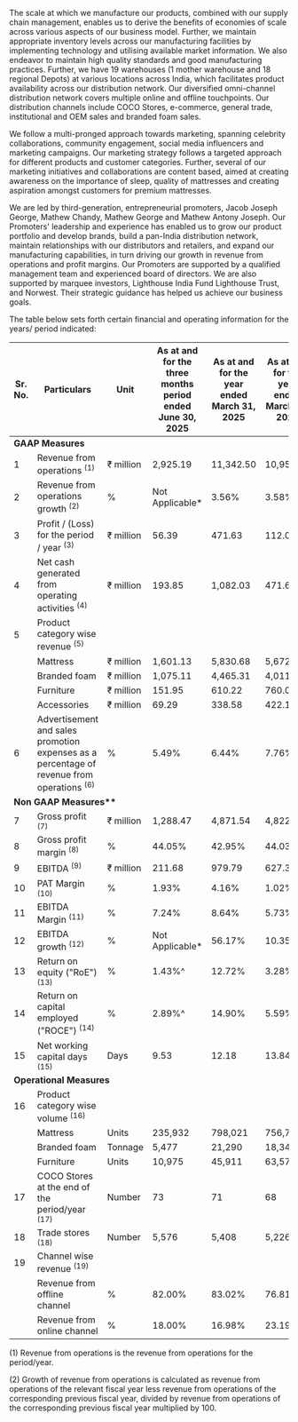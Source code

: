 The scale at which we manufacture our products, combined with our supply chain management, enables us to derive the benefits of economies of scale across various aspects of our business model. Further, we maintain appropriate inventory levels across our manufacturing facilities by implementing technology and utilising available market information. We also endeavor to maintain high quality standards and good manufacturing practices. Further, we have 19 warehouses (1 mother warehouse and 18 regional Depots) at various locations across India, which facilitates product availability across our distribution network. Our diversified omni-channel distribution network covers multiple online and offline touchpoints. Our distribution channels include COCO Stores, e-commerce, general trade, institutional and OEM sales and branded foam sales.

We follow a multi-pronged approach towards marketing, spanning celebrity collaborations, community engagement, social media influencers and marketing campaigns. Our marketing strategy follows a targeted approach for different products and customer categories. Further, several of our marketing initiatives and collaborations are content based, aimed at creating awareness on the importance of sleep, quality of mattresses and creating aspiration amongst customers for premium mattresses.

We are led by third-generation, entrepreneurial promoters, Jacob Joseph George, Mathew Chandy, Mathew George and Mathew Antony Joseph. Our Promoters' leadership and experience has enabled us to grow our product portfolio and develop brands, build a pan-India distribution network, maintain relationships with our distributors and retailers, and expand our manufacturing capabilities, in turn driving our growth in revenue from operations and profit margins. Our Promoters are supported by a qualified management team and experienced board of directors. We are also supported by marquee investors, Lighthouse India Fund Lighthouse Trust, and Norwest. Their strategic guidance has helped us achieve our business goals.

The table below sets forth certain financial and operating information for the years/ period indicated:

<table><thead><tr><th>Sr. No.</th><th>Particulars</th><th>Unit</th><th>As at and for the three months period ended June 30, 2025</th><th>As at and for the year ended March 31, 2025</th><th>As at and for the year ended March 31, 2024</th><th>As at and for the year ended March 31, 2023</th></tr></thead><tbody><tr><td colspan="7"><strong>GAAP Measures</strong></td></tr><tr><td>1</td><td>Revenue from operations <sup>(1)</sup></td><td>₹ million</td><td>2,925.19</td><td>11,342.50</td><td>10,952.96</td><td>10,574.87</td></tr><tr><td>2</td><td>Revenue from operations growth <sup>(2)</sup></td><td>%</td><td>Not Applicable*</td><td>3.56%</td><td>3.58%</td><td>Not Applicable*</td></tr><tr><td>3</td><td>Profit / (Loss) for the period / year <sup>(3)</sup></td><td>₹ million</td><td>56.39</td><td>471.63</td><td>112.00</td><td>(154.74)</td></tr><tr><td>4</td><td>Net cash generated from operating activities <sup>(4)</sup></td><td>₹ million</td><td>193.85</td><td>1,082.03</td><td>471.60</td><td>704.05</td></tr><tr><td>5</td><td>Product category wise revenue <sup>(5)</sup></td><td></td><td></td><td></td><td></td><td></td></tr><tr><td></td><td>Mattress</td><td>₹ million</td><td>1,601.13</td><td>5,830.68</td><td>5,672.62</td><td>5,873.29</td></tr><tr><td></td><td>Branded foam</td><td>₹ million</td><td>1,075.11</td><td>4,465.31</td><td>4,011.04</td><td>3,563.14</td></tr><tr><td></td><td>Furniture</td><td>₹ million</td><td>151.95</td><td>610.22</td><td>760.00</td><td>522.24</td></tr><tr><td></td><td>Accessories</td><td>₹ million</td><td>69.29</td><td>338.58</td><td>422.10</td><td>463.03</td></tr><tr><td>6</td><td>Advertisement and sales promotion expenses as a percentage of revenue from operations <sup>(6)</sup></td><td>%</td><td>5.49%</td><td>6.44%</td><td>7.76%</td><td>7.18%</td></tr><tr><td colspan="7"><strong>Non GAAP Measures**</strong></td></tr><tr><td>7</td><td>Gross profit <sup>(7)</sup></td><td>₹ million</td><td>1,288.47</td><td>4,871.54</td><td>4,822.10</td><td>4,524.56</td></tr><tr><td>8</td><td>Gross profit margin <sup>(8)</sup></td><td>%</td><td>44.05%</td><td>42.95%</td><td>44.03%</td><td>42.79%</td></tr><tr><td>9</td><td>EBITDA <sup>(9)</sup></td><td>₹ million</td><td>211.68</td><td>979.79</td><td>627.38</td><td>568.52</td></tr><tr><td>10</td><td>PAT Margin <sup>(10)</sup></td><td>%</td><td>1.93%</td><td>4.16%</td><td>1.02%</td><td>(1.46%)</td></tr><tr><td>11</td><td>EBITDA Margin <sup>(11)</sup></td><td>%</td><td>7.24%</td><td>8.64%</td><td>5.73%</td><td>5.38%</td></tr><tr><td>12</td><td>EBITDA growth <sup>(12)</sup></td><td>%</td><td>Not Applicable*</td><td>56.17%</td><td>10.35%</td><td>Not Applicable*</td></tr><tr><td>13</td><td>Return on equity ("RoE") <sup>(13)</sup></td><td>%</td><td>1.43%^</td><td>12.72%</td><td>3.28%</td><td>(4.47%)</td></tr><tr><td>14</td><td>Return on capital employed ("ROCE") <sup>(14)</sup></td><td>%</td><td>2.89%^</td><td>14.90%</td><td>5.59%</td><td>2.63%</td></tr><tr><td>15</td><td>Net working capital days <sup>(15)</sup></td><td>Days</td><td>9.53</td><td>12.18</td><td>13.84</td><td>18.61</td></tr><tr><td colspan="7"><strong>Operational Measures</strong></td></tr><tr><td>16</td><td>Product category wise volume <sup>(16)</sup></td><td></td><td></td><td></td><td></td><td></td></tr><tr><td></td><td>Mattress</td><td>Units</td><td>235,932</td><td>798,021</td><td>756,797</td><td>803,284</td></tr><tr><td></td><td>Branded foam</td><td>Tonnage</td><td>5,477</td><td>21,290</td><td>18,344</td><td>15,260</td></tr><tr><td></td><td>Furniture</td><td>Units</td><td>10,975</td><td>45,911</td><td>63,578</td><td>41,486</td></tr><tr><td>17</td><td>COCO Stores at the end of the period/year <sup>(17)</sup></td><td>Number</td><td>73</td><td>71</td><td>68</td><td>54</td></tr><tr><td>18</td><td>Trade stores <sup>(18)</sup></td><td>Number</td><td>5,576</td><td>5,408</td><td>5,226</td><td>4,156</td></tr><tr><td>19</td><td>Channel wise revenue <sup>(19)</sup></td><td></td><td></td><td></td><td></td><td></td></tr><tr><td></td><td>Revenue from offline channel</td><td>%</td><td>82.00%</td><td>83.02%</td><td>76.81%</td><td>77.19%</td></tr><tr><td></td><td>Revenue from online channel</td><td>%</td><td>18.00%</td><td>16.98%</td><td>23.19%</td><td>22.81%</td></tr></tbody></table>

(1) Revenue from operations is the revenue from operations for the period/year.

(2) Growth of revenue from operations is calculated as revenue from operations of the relevant fiscal year less revenue from operations of the corresponding previous fiscal year, divided by revenue from operations of the corresponding previous fiscal year multiplied by 100.
